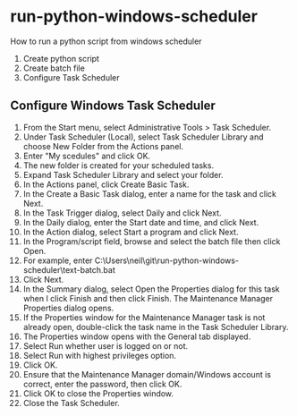 # run-python-windows-scheduler

How to run a python script from windows scheduler

1. Create python script
1. Create batch file
1. Configure Task Scheduler


## Configure Windows Task Scheduler

1. From the Start menu, select Administrative Tools > Task Scheduler.
1. Under Task Scheduler (Local), select Task Scheduler Library and choose New Folder from the Actions panel.
1. Enter "My scedules" and click OK.
1. The new folder is created for your scheduled tasks.
1. Expand Task Scheduler Library and select your folder.
1. In the Actions panel, click Create Basic Task.
1. In the Create a Basic Task dialog, enter a name for the task and click Next.
1. In the Task Trigger dialog, select Daily and click Next.
1. In the Daily dialog, enter the Start date and time, and click Next.
1. In the Action dialog, select Start a program and click Next.
1. In the Program/script field, browse and select the batch file then click Open.
1. For example, enter C:\Users\neil\git\run-python-windows-scheduler\text-batch.bat
1. Click Next.
1. In the Summary dialog, select Open the Properties dialog for this task when I click Finish and then click Finish. The Maintenance Manager Properties dialog opens.
1. If the Properties window for the Maintenance Manager task is not already open, double-click the task name in the Task Scheduler Library.
1. The Properties window opens with the General tab displayed.
1. Select Run whether user is logged on or not.
1. Select Run with highest privileges option.
1. Click OK.
1. Ensure that the Maintenance Manager domain/Windows account is correct, enter the password, then click OK.
1. Click OK to close the Properties window.
1. Close the Task Scheduler.
